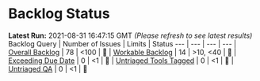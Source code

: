 # Backlog Status

**Latest Run:** 2021-08-31 16:47:15 GMT
*(Please refresh to see latest results)*
Backlog Query | Number of Issues | Limits | Status
--- | --- | --- | ---
| [Overall Backlog](https://progress.opensuse.org/issues?query_id=230) | 78 | <100 | &#x1F49A;
| [Workable Backlog](https://progress.opensuse.org/issues?query_id=478) | 14 | >10, <40 | &#x1F49A;
| [Exceeding Due Date](https://progress.opensuse.org/issues?query_id=514) | 0 | <1 | &#x1F49A;
| [Untriaged Tools Tagged](https://progress.opensuse.org/issues?query_id=481) | 0 | <1 | &#x1F49A;
| [Untriaged QA](https://progress.opensuse.org/projects/qa/issues?query_id=576) | 0 | <1 | &#x1F49A;
